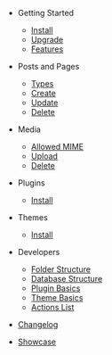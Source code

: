 - Getting Started
  - [Install](install)
  - [Upgrade](upgrade)
  - [Features](features)

- Posts and Pages
  - [Types](pages/types)
  - [Create](pages/create)
  - [Update](pages/update)
  - [Delete](pages/delete)

- Media
  - [Allowed MIME](media/allowed)
  - [Upload](media/upload)
  - [Delete](media/delete)

- Plugins
  - [Install](plugins/)

- Themes
  - [Install](themes/)


- Developers
  - [Folder Structure](folder)
  - [Database Structure](database)
  - [Plugin Basics](developer/plugin-basics)
  - [Theme Basics](developer/theme-basics) <!--  - [Code Reference](developer/reference)-->
  - [Actions List](developer/actions)

- [Changelog](changelog)
- [Showcase](showcase)
